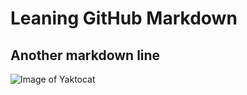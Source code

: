 # Leaning GitHub Markdown
## Another markdown line

![Image of Yaktocat](https://octodex.github.com/images/yaktocat.png)
